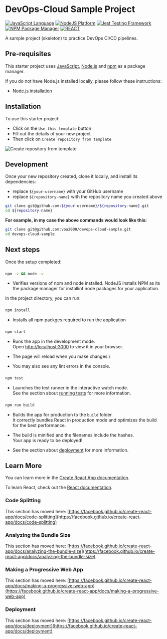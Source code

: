 # DevOps-Cloud Sample Project

[![JavaScript Language](https://img.shields.io/badge/language-JavaScript-F7DF1E.svg?logo=JavaScript)][1]
[![NodeJS Platform](https://img.shields.io/badge/platform-NodeJS-339933.svg?logo=Node.js)][2]
[![Jest Testing Framework](https://img.shields.io/badge/testing%20framework-Jest-C21325.svg?logo=Jest)][3]
[![NPM Package Manager](https://img.shields.io/badge/package%20manager-NPM-2C8EBB.svg?logo=NPM)][4]
[![REACT ](https://img.shields.io/badge/package%20JavaScript-REACT-2C8EBB.svg?logo=REACT)][5]

A sample project (skeleton) to practice DevOps CI/CD pipelines.

## Pre-requisites

This starter project uses [JavaScript][1], [Node.js][2] and [npm][4] as a package manager.

If you do not have Node.js installed locally, please follow these instructions:
- [Node.js installation][5]


## Installation

To use this starter project:

- Click on the `Use this template` button
- Fill out the details of your new project
- Then click on `Create repository from template`

![Create repository from template](./docs/create-from-template.png)


## Development

Once your new repository created, clone it locally, and install its dependencies:
- replace `${your-username}` with your GitHub username
- replace `${repository-name}` with the repository name you created above

```bash
git clone git@github.com:${your-username}/${repository-name}.git
cd ${repository-name}
```

**For example, in my case the above commands would look like this:**

```bash
git clone git@github.com:voa2000/devops-cloud-sample.git
cd devops-cloud-sample
```

## Next steps

Once the setup completed:


[1]: https://www.javascript.com/
[2]: https://nodejs.org/en/
[3]: https://jestjs.io/
[4]: https://classic.yarnpkg.com/en/
[5]: https://nodejs.org/en/download/
[6]: https://classic.yarnpkg.com/en/docs/install


### 
```bash 
npm -v && node -v
```
- Verifies versions of npm and node installed. NodeJS installs NPM as its the package manager for installinf node packages for your application.

In the project directory, you can run:

### 
```bash 
npm install
```
- Installs all npm packges required to run the application

### 
```bash
npm start
```

- Runs the app in the development mode.\
Open [http://localhost:3000](http://localhost:3000) to view it in your browser.

- The page will reload when you make changes.\
- You may also see any lint errors in the console.

### 
```bash
npm test
```

- Launches the test runner in the interactive watch mode.\
See the section about [running tests](https://facebook.github.io/create-react-app/docs/running-tests) for more information.

### 
```bash
npm run build
```

- Builds the app for production to the `build` folder.\
It correctly bundles React in production mode and optimizes the build for the best performance.

- The build is minified and the filenames include the hashes.\
Your app is ready to be deployed!

- See the section about [deployment](https://facebook.github.io/create-react-app/docs/deployment) for more information.

## Learn More

You can learn more in the [Create React App documentation](https://facebook.github.io/create-react-app/docs/getting-started).

To learn React, check out the [React documentation](https://reactjs.org/).

### Code Splitting

This section has moved here: [https://facebook.github.io/create-react-app/docs/code-splitting](https://facebook.github.io/create-react-app/docs/code-splitting)

### Analyzing the Bundle Size

This section has moved here: [https://facebook.github.io/create-react-app/docs/analyzing-the-bundle-size](https://facebook.github.io/create-react-app/docs/analyzing-the-bundle-size)

### Making a Progressive Web App

This section has moved here: [https://facebook.github.io/create-react-app/docs/making-a-progressive-web-app](https://facebook.github.io/create-react-app/docs/making-a-progressive-web-app)


### Deployment

This section has moved here: [https://facebook.github.io/create-react-app/docs/deployment](https://facebook.github.io/create-react-app/docs/deployment)